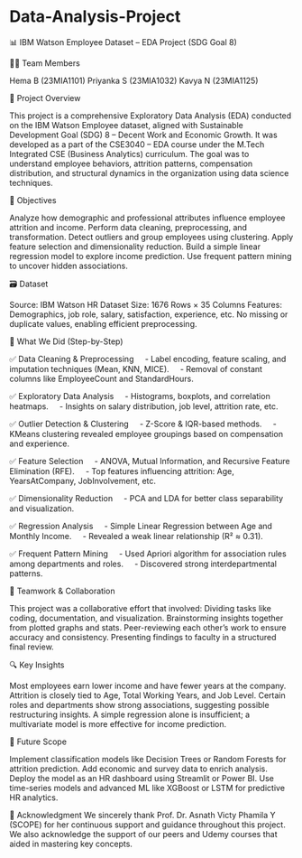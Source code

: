 # Data-Analysis-Project

📊 IBM Watson Employee Dataset – EDA Project (SDG Goal 8)

👩‍💻 Team Members

Hema B (23MIA1101)
Priyanka S (23MIA1032)
Kavya N (23MIA1125)

📌 Project Overview

This project is a comprehensive Exploratory Data Analysis (EDA) conducted on the IBM Watson Employee dataset, aligned with Sustainable Development Goal (SDG) 8 – Decent Work and Economic Growth. It was developed as a part of the CSE3040 – EDA course under the M.Tech Integrated CSE (Business Analytics) curriculum.
The goal was to understand employee behaviors, attrition patterns, compensation distribution, and structural dynamics in the organization using data science techniques.

🧠 Objectives

Analyze how demographic and professional attributes influence employee attrition and income.
Perform data cleaning, preprocessing, and transformation.
Detect outliers and group employees using clustering.
Apply feature selection and dimensionality reduction.
Build a simple linear regression model to explore income prediction.
Use frequent pattern mining to uncover hidden associations.

🗃️ Dataset

Source: IBM Watson HR Dataset
Size: 1676 Rows × 35 Columns
Features: Demographics, job role, salary, satisfaction, experience, etc.
No missing or duplicate values, enabling efficient preprocessing.

🔧 What We Did (Step-by-Step)

✅ Data Cleaning & Preprocessing
    - Label encoding, feature scaling, and imputation techniques (Mean, KNN, MICE).
    - Removal of constant columns like EmployeeCount and StandardHours.

✅ Exploratory Data Analysis
    - Histograms, boxplots, and correlation heatmaps.
    - Insights on salary distribution, job level, attrition rate, etc.

✅ Outlier Detection & Clustering
    - Z-Score & IQR-based methods.
    - KMeans clustering revealed employee groupings based on compensation and experience.

✅ Feature Selection
    - ANOVA, Mutual Information, and Recursive Feature Elimination (RFE).
    - Top features influencing attrition: Age, YearsAtCompany, JobInvolvement, etc.

✅ Dimensionality Reduction
    - PCA and LDA for better class separability and visualization.

✅ Regression Analysis
    - Simple Linear Regression between Age and Monthly Income.
    - Revealed a weak linear relationship (R² ≈ 0.31).

✅ Frequent Pattern Mining
    - Used Apriori algorithm for association rules among departments and roles.
    - Discovered strong interdepartmental patterns.

👥 Teamwork & Collaboration

This project was a collaborative effort that involved:
Dividing tasks like coding, documentation, and visualization.
Brainstorming insights together from plotted graphs and stats.
Peer-reviewing each other’s work to ensure accuracy and consistency.
Presenting findings to faculty in a structured final review.

🔍 Key Insights

Most employees earn lower income and have fewer years at the company.
Attrition is closely tied to Age, Total Working Years, and Job Level.
Certain roles and departments show strong associations, suggesting possible restructuring insights.
A simple regression alone is insufficient; a multivariate model is more effective for income prediction.

🚀 Future Scope

Implement classification models like Decision Trees or Random Forests for attrition prediction.
Add economic and survey data to enrich analysis.
Deploy the model as an HR dashboard using Streamlit or Power BI.
Use time-series models and advanced ML like XGBoost or LSTM for predictive HR analytics.

🙏 Acknowledgment
We sincerely thank Prof. Dr. Asnath Victy Phamila Y (SCOPE) for her continuous support and guidance throughout this project. We also acknowledge the support of our peers and Udemy courses that aided in mastering key concepts.

